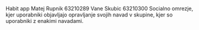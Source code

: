 Habit app Matej Rupnik 63210289 Vane Skubic 63210300 Socialno omrezje, kjer uporabniki objavljajo opravljanje svojih navad v skupine, kjer so uporabniki z enakimi navadami.
